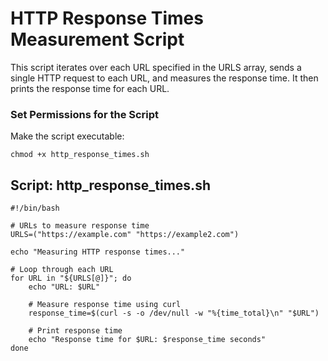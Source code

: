 # HTTP Response Times Measurement Script
This script iterates over each URL specified in the URLS array, sends a single HTTP request to each URL, and measures the response time. It then prints the response time for each URL.

### Set Permissions for the Script
Make the script executable:
```
chmod +x http_response_times.sh
```
## Script: http_response_times.sh
```
#!/bin/bash

# URLs to measure response time
URLS=("https://example.com" "https://example2.com")

echo "Measuring HTTP response times..."

# Loop through each URL
for URL in "${URLS[@]}"; do
    echo "URL: $URL"
    
    # Measure response time using curl
    response_time=$(curl -s -o /dev/null -w "%{time_total}\n" "$URL")
    
    # Print response time
    echo "Response time for $URL: $response_time seconds"
done
```
